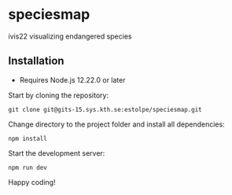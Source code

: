 # speciesmap
ivis22 visualizing endangered species

## Installation
- Requires Node.js 12.22.0 or later

Start by cloning the repository:

`git clone git@gits-15.sys.kth.se:estolpe/speciesmap.git`

Change directory to the project folder and install all dependencies:

`npm install`

Start the development server:

`npm run dev`

Happy coding!
